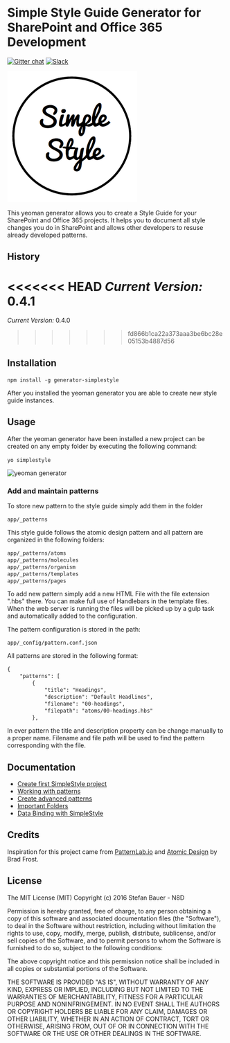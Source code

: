 # Simple Style Guide Generator for SharePoint and Office 365 Development

[![Gitter chat](https://badges.gitter.im/gitterHQ/gitter.png)](https://gitter.im/yosimplestyle/)
[![Slack](https://img.shields.io/badge/slack-join_the_conversation-red.svg)](https://simplestyleteam.slack.com/signup)

![logo][logo]

This yeoman generator allows you to create a Style Guide for your SharePoint and Office 365 projects. It helps you to document all style changes you do in SharePoint and allows other developers to resuse already developed patterns.

## History

<<<<<<< HEAD
*Current Version:*   0.4.1
=======
*Current Version:*   0.4.0
>>>>>>> fd866b1ca22a373aaa3be6bc28e05153b4887d56

## Installation


`npm install -g generator-simplestyle`

After you installed the yeoman generator you are able to create new style guide instances.

## Usage
After the yeoman generator have been installed a new project can be created on any empty folder by executing the following command:

`yo simplestyle`

![yeoman generator][yeoman]

### Add and maintain patterns
To store new pattern to the style guide simply add them in the folder

```
app/_patterns
```

This style guide follows the atomic design pattern and all pattern are organized in the following folders:

```
app/_patterns/atoms
app/_patterns/molecules
app/_patterns/organism
app/_patterns/templates
app/_patterns/pages
```

To add new pattern simply add a new HTML File with the file extension ".hbs" there. You can make full use of Handlebars in the template files.
When the web server is running the files will be picked up by a gulp task and automatically added to the configuration.

The pattern configuration is stored in the path:

```
app/_config/pattern.conf.json
```

All patterns are stored in the following format:

```
{
    "patterns": [
        {
            "title": "Headings",
            "description": "Default Headlines",
            "filename": "00-headings",
            "filepath": "atoms/00-headings.hbs"
        },
```

In ever pattern the title and description property can be change manually to a proper name.
Filename and file path will be used to find the pattern corresponding with the file.

## Documentation
* [Create first SimpleStyle project](https://github.com/StfBauer/generator-simplestyle/wiki/Create-first-SimpleStyle-project)
* [Working with patterns](https://github.com/StfBauer/generator-simplestyle/wiki/Working-with-patterns)
* [Create advanced patterns](https://github.com/StfBauer/generator-simplestyle/wiki/Create-advanced-patterns)
* [Important Folders](https://github.com/StfBauer/generator-simplestyle/wiki/Important-Folders)
* [Data Binding with SimpleStyle](https://github.com/StfBauer/generator-simplestyle/wiki/Data-Binding-with-SimpleStyle)

## Credits
Inspiration for this project came from [PatternLab.io](http://patternlab.io) and [Atomic Design](http://bradfrost.com/blog/post/atomic-web-design/) by Brad Frost.

## License

The MIT License (MIT)
Copyright (c) 2016 Stefan Bauer - N8D

Permission is hereby granted, free of charge, to any person obtaining a copy of this software and associated documentation files (the "Software"), to deal in the Software without restriction, including without limitation the rights to use, copy, modify, merge, publish, distribute, sublicense, and/or sell copies of the Software, and to permit persons to whom the Software is furnished to do so, subject to the following conditions:

The above copyright notice and this permission notice shall be included in all copies or substantial portions of the Software.

THE SOFTWARE IS PROVIDED "AS IS", WITHOUT WARRANTY OF ANY KIND, EXPRESS OR IMPLIED, INCLUDING BUT NOT LIMITED TO THE WARRANTIES OF MERCHANTABILITY, FITNESS FOR A PARTICULAR PURPOSE AND NONINFRINGEMENT. IN NO EVENT SHALL THE AUTHORS OR COPYRIGHT HOLDERS BE LIABLE FOR ANY CLAIM, DAMAGES OR OTHER LIABILITY, WHETHER IN AN ACTION OF CONTRACT, TORT OR OTHERWISE, ARISING FROM, OUT OF OR IN CONNECTION WITH THE SOFTWARE OR THE USE OR OTHER DEALINGS IN THE SOFTWARE.


[logo]: https://github.com/StfBauer/SimpleStyle/blob/dev/docs/assets/simple-style.png?raw=true "Simple Style"
[screenshot]: https://github.com/StfBauer/SimpleStyle/blob/dev/docs/assets/screenshot-simple-style.png?raw=true "Screen Shot"
[yeoman]: https://github.com/StfBauer/generator-simplestyle/blob/dev/assets/yeoman-generator-first-run.png?raw=true
